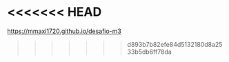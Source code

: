 <<<<<<< HEAD
=======
 https://mmaxi1720.github.io/desafio-m3
>>>>>>> d893b7b82efe84d5132180d8a2533b5db6ff78da
